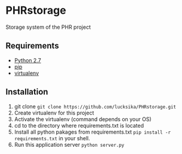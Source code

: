 # PHRstorage
Storage system of the PHR project

## **Requirements**
- [Python 2.7](https://www.python.org/download/releases/2.7/)
- [pip](https://pypi.python.org/pypi/pip)
- [virtualenv](https://virtualenv.pypa.io/en/stable/)

## **Installation**
1. git clone `git clone https://github.com/lucksika/PHRstorage.git`
2. Create virtualenv for this project
3. Activate the virtualenv (command depends on your OS)
4. cd to the directory where requirements.txt is located 
5. Install all python pakages from requirements.txt `pip install -r requirements.txt` in your shell.
6. Run this application server `python server.py`
